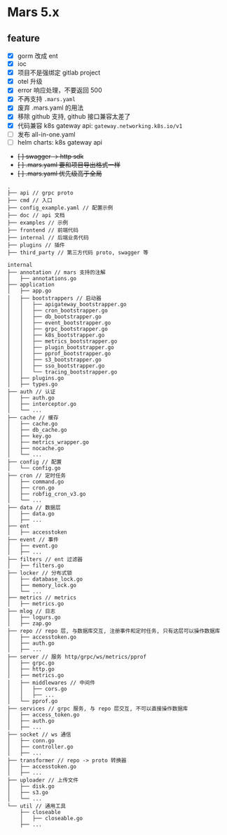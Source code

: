 # Mars 5.x

## feature

- [x] gorm 改成 ent
- [x] ioc
- [x] 项目不是强绑定 gitlab project
- [x] otel 升级
- [x] error 响应处理，不要返回 500
- [x] 不再支持 `.mars.yaml`
- [x] 废弃 .mars.yaml 的用法
- [x] 移除 github 支持, github 接口兼容太差了
- [x] 代码兼容 k8s gateway api: `gateway.networking.k8s.io/v1`
- [ ] 发布 all-in-one.yaml
- [ ] helm charts: k8s gateway api
- ~~[ ] swagger -> http sdk~~
- ~~[ ] .mars.yaml 要和项目导出格式一样~~
- ~~[ ] .mars.yaml 优先级高于全局~~

```text
.
├── api // grpc proto
├── cmd // 入口
├── config_example.yaml // 配置示例
├── doc // api 文档
├── examples // 示例
├── frontend // 前端代码
├── internal // 后端业务代码
├── plugins // 插件
├── third_party // 第三方代码 proto, swagger 等
```

```text
internal
├── annotation // mars 支持的注解
│   ├── annotations.go
├── application
│   ├── app.go
│   ├── bootstrappers // 启动器
│   │   ├── apigateway_bootstrapper.go
│   │   ├── cron_bootstrapper.go
│   │   ├── db_bootstrapper.go
│   │   ├── event_bootstrapper.go
│   │   ├── grpc_bootstrapper.go
│   │   ├── k8s_bootstrapper.go
│   │   ├── metrics_bootstrapper.go
│   │   ├── plugin_bootstrapper.go
│   │   ├── pprof_bootstrapper.go
│   │   ├── s3_bootstrapper.go
│   │   ├── sso_bootstrapper.go
│   │   └── tracing_bootstrapper.go
│   ├── plugins.go
│   ├── types.go
├── auth // 认证
│   ├── auth.go
│   ├── interceptor.go
│   └── ...
├── cache // 缓存
│   ├── cache.go
│   ├── db_cache.go
│   ├── key.go
│   ├── metrics_wrapper.go
│   ├── nocache.go
│   └── ...
├── config // 配置
│   └── config.go
├── cron // 定时任务
│   ├── command.go
│   ├── cron.go
│   ├── robfig_cron_v3.go
│   └── ...
├── data // 数据层
│   ├── data.go
│   ├── ...
├── ent
│   ├── accesstoken
├── event // 事件
│   ├── event.go
│   ├── ...
├── filters // ent 过滤器
│   ├── filters.go
├── locker // 分布式锁
│   ├── database_lock.go
│   ├── memory_lock.go
│   └── ...
├── metrics // metrics
│   ├── metrics.go
├── mlog // 日志
│   ├── logurs.go
│   ├── zap.go
├── repo // repo 层, 与数据库交互, 注册事件和定时任务, 只有这层可以操作数据库
│   ├── accesstoken.go
│   ├── auth.go
│   ├── ...
├── server // 服务 http/grpc/ws/metrics/pprof
│   ├── grpc.go
│   ├── http.go
│   ├── metrics.go
│   ├── middlewares // 中间件
│   │   ├── cors.go
│   │   ├── ...
│   └── pprof.go
├── services // grpc 服务, 与 repo 层交互, 不可以直接操作数据库
│   ├── access_token.go
│   ├── auth.go
│   ├── ...
├── socket // ws 通信
│   ├── conn.go
│   ├── controller.go
│   ├── ...
├── transformer // repo -> proto 转换器
│   ├── accesstoken.go
│   ├── ...
├── uploader // 上传文件
│   ├── disk.go
│   ├── s3.go
│   └── ...
└── util // 通用工具
    ├── closeable
    │   ├── closeable.go
    ├── ...
```
